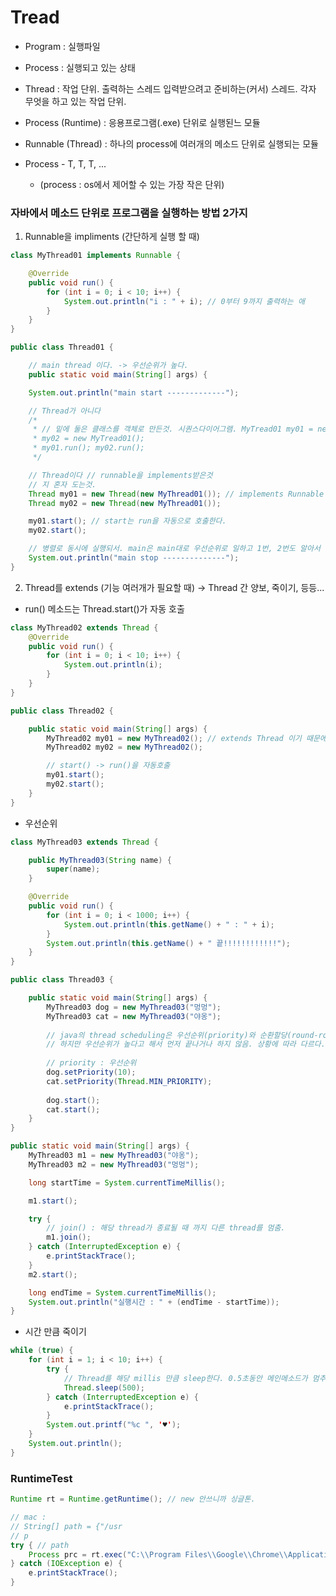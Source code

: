 # Tread
- Program : 실행파일
- Process : 실행되고 있는 상태
- Thread  : 작업 단위. 출력하는 스레드 입력받으려고 준비하는(커서) 스레드. 각자 무엇을 하고 있는 작업 단위.

- Process (Runtime) : 응용프로그램(.exe) 단위로 실행된느 모듈
- Runnable (Thread) : 하나의 process에 여러개의 메소드 단위로 실행되는 모듈

- Process - T, T, T, ...
    - (process : os에서 제어할 수 있는 가장 작은 단위)

### 자바에서 메소드 단위로 프로그램을 실행하는 방법 2가지
1. Runnable을 impliments (간단하게 실행 할 때)

```java
class MyThread01 implements Runnable {

	@Override
	public void run() {
		for (int i = 0; i < 10; i++) {
			System.out.println("i : " + i); // 0부터 9까지 출력하는 애
		}
	}
}

public class Thread01 {

	// main thread 이다. -> 우선순위가 높다.
	public static void main(String[] args) {

	System.out.println("main start -------------");

	// Thread가 아니다
	/*
	 * // 밑에 둘은 클래스를 객체로 만든것. 시퀀스다이어그램. MyTread01 my01 = new MyTread01(); MyTread01
	 * my02 = new MyTread01();
	 * my01.run(); my02.run();
	 */

	// Thread이다 // runnable을 implements받은것
	// 지 혼자 도는것.
	Thread my01 = new Thread(new MyThread01()); // implements Runnable 상속받아기 때문에 Thread 형식으로 만들어줘야 한다.
	Thread my02 = new Thread(new MyThread01());

	my01.start(); // start는 run을 자동으로 호출한다.
	my02.start();

	// 병렬로 동시에 실행되서. main은 main대로 우선순위로 일하고 1번, 2번도 알아서 일한다 동시에. 시작하자마자 끝났다. 지 일 한거임.
	System.out.println("main stop --------------");
}
```

2. Thread를 extends (기능 여러개가 필요할 때) -> Thread 간 양보, 죽이기, 등등...
- run() 메소드는 Thread.start()가 자동 호출

```java
class MyThread02 extends Thread {
	@Override
	public void run() {
		for (int i = 0; i < 10; i++) {
			System.out.println(i);
		}
	}
}

public class Thread02 {

	public static void main(String[] args) {
		MyThread02 my01 = new MyThread02(); // extends Thread 이기 때문에
		MyThread02 my02 = new MyThread02();

		// start() -> run()을 자동호출
		my01.start();
		my02.start();
	}
}
```

- 우선순위

```java
class MyThread03 extends Thread {

	public MyThread03(String name) {
		super(name);
	}

	@Override
	public void run() {
		for (int i = 0; i < 1000; i++) {
			System.out.println(this.getName() + " : " + i);
		}
		System.out.println(this.getName() + " 끝!!!!!!!!!!!!");
	}
}

public class Thread03 {

	public static void main(String[] args) {
		MyThread03 dog = new MyThread03("멍멍");
		MyThread03 cat = new MyThread03("야옹");
		
		// java의 thread scheduling은 우선순위(priority)와 순환할당(round-robin, 시간마다 번걸아가면서 할당.) 방식을 사욯한다.
		// 하지만 우선순위가 높다고 해서 먼저 끝나거나 하지 않음. 상황에 따라 다르다.
		
		// priority : 우선순위
		dog.setPriority(10);
		cat.setPriority(Thread.MIN_PRIORITY);
		
		dog.start();
		cat.start();
	}
}

public static void main(String[] args) {
	MyThread03 m1 = new MyThread03("야옹");
	MyThread03 m2 = new MyThread03("멍멍");

	long startTime = System.currentTimeMillis();

	m1.start();

	try {
		// join() : 해당 thread가 종료될 때 까지 다른 thread를 멈춤.
		m1.join();
	} catch (InterruptedException e) {
		e.printStackTrace();
	}
	m2.start();

	long endTime = System.currentTimeMillis();
	System.out.println("실행시간 : " + (endTime - startTime));
}
```

- 시간 만큼 죽이기

```java
while (true) {
	for (int i = 1; i < 10; i++) {
		try {
			// Thread를 해당 millis 만큼 sleep한다. 0.5초동안 메인메소드가 멈추는것.
			Thread.sleep(500);
		} catch (InterruptedException e) {
			e.printStackTrace();
		}
		System.out.printf("%c ", '♥');
	}
	System.out.println();
}
```

### RuntimeTest

```java
Runtime rt = Runtime.getRuntime(); // new 안쓰니까 싱글톤.

// mac :
// String[] path = {"/usr
// p
try { // path
	Process prc = rt.exec("C:\\Program Files\\Google\\Chrome\\Application\\chrome.exe");
} catch (IOException e) {
	e.printStackTrace();
}
```